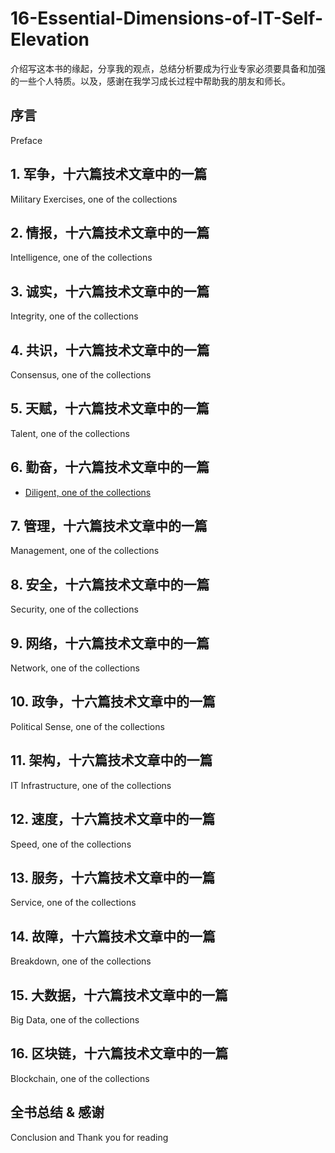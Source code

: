 # 16-Essential-Dimensions-of-IT-Self-Elevation
介绍写这本书的缘起，分享我的观点，总结分析要成为行业专家必须要具备和加强的一些个人特质。以及，感谢在我学习成长过程中帮助我的朋友和师长。

## 序言
Preface

## 1. 军争，十六篇技术文章中的一篇
Military Exercises, one of the collections

## 2. 情报，十六篇技术文章中的一篇
Intelligence, one of the collections

## 3. 诚实，十六篇技术文章中的一篇
Integrity, one of the collections

## 4. 共识，十六篇技术文章中的一篇
Consensus, one of the collections

## 5. 天赋，十六篇技术文章中的一篇
Talent, one of the collections

## 6. 勤奋，十六篇技术文章中的一篇
* [Diligent, one of the collections](https://github.com/tonycai/16-Essential-Dimensions-of-IT-Self-Elevation/wiki/Diligent-one-of-the-collections)

## 7. 管理，十六篇技术文章中的一篇
Management, one of the collections

## 8. 安全，十六篇技术文章中的一篇
Security, one of the collections

## 9. 网络，十六篇技术文章中的一篇
Network, one of the collections

## 10. 政争，十六篇技术文章中的一篇
Political Sense, one of the collections

## 11. 架构，十六篇技术文章中的一篇
IT Infrastructure, one of the collections

## 12. 速度，十六篇技术文章中的一篇
Speed, one of the collections

## 13. 服务，十六篇技术文章中的一篇
Service, one of the collections

## 14. 故障，十六篇技术文章中的一篇
Breakdown, one of the collections

## 15. 大数据，十六篇技术文章中的一篇
Big Data, one of the collections

## 16. 区块链，十六篇技术文章中的一篇
Blockchain, one of the collections


## 全书总结 & 感谢
Conclusion and Thank you for reading
